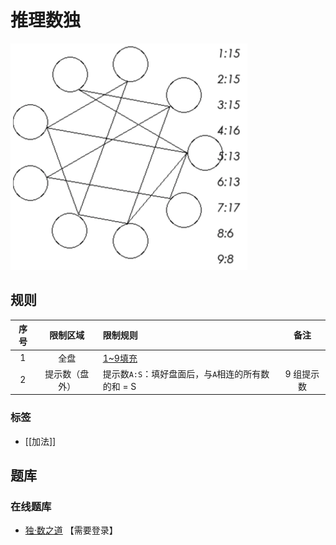 # 推理数独

![题](../../images/sudoku/推理数独.png)

## 规则

| 序号  |  限制区域   | 限制规则                            |   备注   |
|:---:|:-------:|:--------------------------------|:------:|
|  1  |   全盘    | [1~9填充]                         |        |
|  2  | 提示数（盘外） | 提示数`A:S`：填好盘面后，与`A`相连的所有数的和 = S | 9 组提示数 |

### 标签

- [[加法]]

## 题库

### 在线题库

- [独·数之道](http://www.sudokufans.org.cn/lx/tl.index.php) 【需要登录】

[1~9填充]: ../../rules.md#1to9填充
